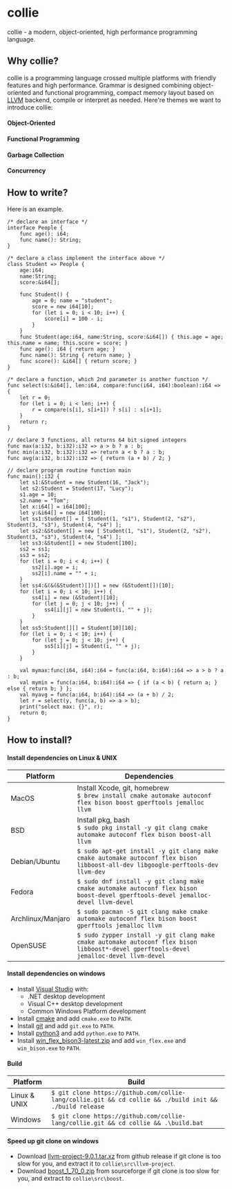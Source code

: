 # collie

collie - a modern, object-oriented, high performance programming language.

## Why collie?

collie is a programming language crossed multiple platforms with friendly features and high performance. Grammar is designed combining object-oriented and functional programming, compact memory layout based on [LLVM](https://llvm.org/) backend, compile or interpret as needed. Here're themes we want to introduce collie:

#### Object-Oriented
#### Functional Programming
#### Garbage Collection
#### Concurrency

## How to write?

Here is an example.

```
/* declare an interface */
interface People {
    func age(): i64;
    func name(): String;
}

/* declare a class implement the interface above */
class Student => People {
    age:i64;
    name:String;
    score:&i64[];

    func Student() {
        age = 0; name = "student"; 
        score = new i64[10];
        for (let i = 0; i < 10; i++) {
            score[i] = 100 - i;
        }
    }
    func Student(age:i64, name:String, score:&i64[]) { this.age = age; this.name = name; this.score = score; }
    func age(): i64 { return age; }
    func name(): String { return name; }
    func score(): &i64[] { return score; }
}

/* declare a function, which 2nd parameter is another function */
func select(s:&i64[], len:i64, compare:func(i64, i64):boolean):i64 => {
    let r = 0;
    for (let i = 0; i < len; i++) {
        r = compare(s[i], s[i+1]) ? s[i] : s[i+1];
    }
    return r;
}

// declare 3 functions, all returns 64 bit signed integers
func max(a:i32, b:i32):i32 => a > b ? a : b;
func min(a:i32, b:i32):i32 => return a < b ? a : b;
func avg(a:i32, b:i32):i32 => { return (a + b) / 2; }

// declare program routine function main
func main():i32 {
    let s1:&Student = new Student(16, "Jack");
    let s2:Student = Student(17, "Lucy");
    s1.age = 10;
    s2.name = "Tom";
    let x:i64[] = i64[100];
    let y:&i64[] = new i64[100];
    let ss1:Student[] = [ Student(1, "s1"), Student(2, "s2"), Student(3, "s3"), Student(4, "s4") ];
    let ss2:&Student[] = new [ Student(1, "s1"), Student(2, "s2"), Student(3, "s3"), Student(4, "s4") ];
    let ss3:&Student[] = new Student[100];
    ss2 = ss1;
    ss3 = ss2;
    for (let i = 0; i < 4; i++) {
        ss2[i].age = i;
        ss2[i].name = "" + i;
    }
    let ss4:&(&(&Student)[])[] = new (&Student[])[10];
    for (let i = 0; i < 10; i++) {
        ss4[i] = new (&Student)[10];
        for (let j = 0; j < 10; j++) {
            ss4[i][j] = new Student(i, "" + j);
        }
    }
    let ss5:Student[][] = Student[10][10];
    for (let i = 0; i < 10; i++) {
        for (let j = 0; j < 10; j++) {
            ss5[i][j] = Student(i, "" + j);
        }
    }

    val mymax:func(i64, i64):i64 = func(a:i64, b:i64):i64 => a > b ? a : b;
    val mymin = func(a:i64, b:i64):i64 => { if (a < b) { return a; } else { return b; } };
    val myavg = func(a:i64, b:i64):i64 => (a + b) / 2;
    let r = select(y, func(a, b) => a > b);
    print("select max: {}", r);
    return 0;
}
```

## How to install?

#### Install dependencies on Linux & UNIX

| Platform          |  Dependencies                                                                                                                           |
|-------------------|-----------------------------------------------------------------------------------------------------------------------------------------|
| MacOS             | Install Xcode, git, homebrew<br>`$ brew install cmake automake autoconf flex bison boost gperftools jemalloc llvm`                      |
| BSD               | Install pkg, bash<br>`$ sudo pkg install -y git clang cmake automake autoconf flex bison boost-all llvm`                                |
| Debian/Ubuntu     | `$ sudo apt-get install -y git clang make cmake automake autoconf flex bison libboost-all-dev libgoogle-perftools-dev llvm-dev`         |
| Fedora            | `$ sudo dnf install -y git clang make cmake automake autoconf flex bison boost-devel gperftools-devel jemalloc-devel llvm-devel`        |
| Archlinux/Manjaro | `$ sudo pacman -S git clang make cmake automake autoconf flex bison boost gperftools jemalloc llvm`                                     |
| OpenSUSE          | `$ sudo zypper install -y git clang make cmake automake autoconf flex bison libboost*-devel gperftools-devel jemalloc-devel llvm-devel` |

#### Install dependencies on windows

* Install [Visual Studio](https://visualstudio.microsoft.com/downloads/) with:
    * .NET desktop development
    * Visual C++ desktop development
    * Common Windows Platform development
* Install [cmake](https://cmake.org/download/) and add `cmake.exe` to `PATH`.
* Install [git](https://git-scm.com/downloads) and add `git.exe` to `PATH`.
* Install [python3](https://www.python.org/downloads/) and add `python.exe` to `PATH`.
* Install [win_flex_bison3-latest.zip](https://sourceforge.net/projects/winflexbison/files/) and add `win_flex.exe` and `win_bison.exe` to `PATH`.

#### Build

| Platform     | Build                                                                                             |
|--------------|---------------------------------------------------------------------------------------------------|
| Linux & UNIX | `$ git clone https://github.com/collie-lang/collie.git && cd collie && ./build init && ./build release` |
| Windows      | `$ git clone https://github.com/collie-lang/collie.git && cd collie && .\build.bat`                     |

#### Speed up git clone on windows
* Download [llvm-project-9.0.1.tar.xz](https://github.com/llvm/llvm-project/releases/tag/llvmorg-9.0.1) from github release if git clone is too slow for you, and extract it to `collie\src\llvm-project`.
* Download [boost_1_70_0.zip](https://sourceforge.net/projects/boost/files/boost/1.70.0/) from sourceforge if git clone is too slow for you, and extract to `collie\src\boost`.
